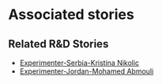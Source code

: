# Associated stories

<!-- !!DO NOT REMOVE!! start autogenerated hyperlinks -->
## Related R&D Stories
- [Experimenter-Serbia-Kristina Nikolic](/stories/?doc=Experimenters_SRB)
- [Experimenter-Jordan-Mohamed Abmouli](/stories/?doc=Experimenters_JOR)
<!-- !!DO NOT REMOVE!! end autogenerated hyperlinks -->